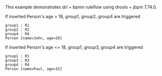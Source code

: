 This example demonstrates drl + bpmn ruleflow using drools + jbpm 7.74.0.

If inserted Person's age > 18, group1, group2, group4 are triggered 

```
group1 : R1
group2 : R2
group4 : R4
Person [name=John, age=20]
```

If inserted Person's age <= 18, group1, group3, group4 are triggered

```
group1 : R1
group3 : R3
group4 : R4
Person [name=Paul, age=15]
```
